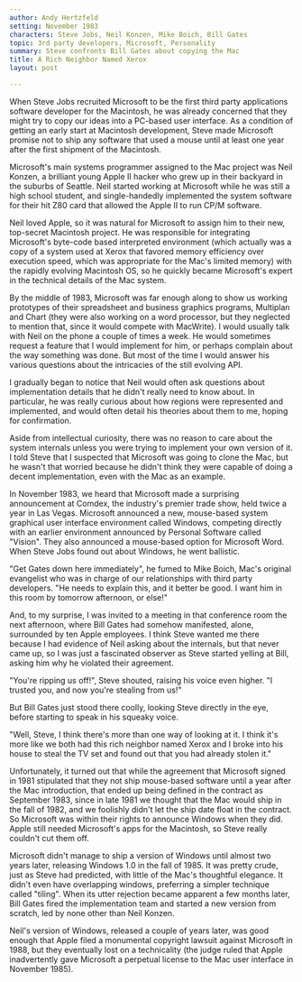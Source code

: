 ```yaml
---
author: Andy Hertzfeld
setting: November 1983
characters: Steve Jobs, Neil Konzen, Mike Boich, Bill Gates
topic: 3rd party developers, Microsoft, Personality
summary: Steve confronts Bill Gates about copying the Mac
title: A Rich Neighbor Named Xerox
layout: post

---
```


When Steve Jobs recruited Microsoft to be the first third party applications software developer for the Macintosh, he was already concerned that they might try to copy our ideas into a PC-based user interface. As a condition of getting an early start at Macintosh development, Steve made Microsoft promise not to ship any software that used a mouse until at least one year after the first shipment of the Macintosh.

  
  
  
  
Microsoft's main systems programmer assigned to the Mac project was Neil Konzen, a brilliant young Apple II hacker who grew up in their backyard in the suburbs of Seattle. Neil started working at Microsoft while he was still a high school student, and single-handedly implemented the system software for their hit Z80 card that allowed the Apple II to run CP/M software.   
  
  
Neil loved Apple, so it was natural for Microsoft to assign him to their new, top-secret Macintosh project. He was responsible for integrating Microsoft's byte-code based interpreted environment (which actually was a copy of a system used at Xerox that favored memory efficiency over execution speed, which was appropriate for the Mac's limited memory) with the rapidly evolving Macintosh OS, so he quickly became Microsoft's expert in the technical details of the Mac system.  
  
  
By the middle of 1983, Microsoft was far enough along to show us working prototypes of their spreadsheet and business graphics programs, Multiplan and Chart (they were also working on a word processor, but they neglected to mention that, since it would compete with MacWrite). I would usually talk with Neil on the phone a couple of times a week. He would sometimes request a feature that I would implement for him, or perhaps complain about the way something was done. But most of the time I would answer his various questions about the intricacies of the still evolving API.  
  
  
I gradually began to notice that Neil would often ask questions about implementation details that he didn't really need to know about. In particular, he was really curious about how regions were represented and implemented, and would often detail his theories about them to me, hoping for confirmation.  
  
  
Aside from intellectual curiosity, there was no reason to care about the system internals unless you were trying to implement your own version of it. I told Steve that I suspected that Microsoft was going to clone the Mac, but he wasn't that worried because he didn't think they were capable of doing a decent implementation, even with the Mac as an example.  
  
  
In November 1983, we heard that Microsoft made a surprising announcement at Comdex, the industry's premier trade show, held twice a year in Las Vegas. Microsoft announced a new, mouse-based system graphical user interface environment called Windows, competing directly with an earlier environment announced by Personal Software called "Vision". They also announced a mouse-based option for Microsoft Word. When Steve Jobs found out about Windows, he went ballistic.  
  
  
"Get Gates down here immediately", he fumed to Mike Boich, Mac's original evangelist who was in charge of our relationships with third party developers. "He needs to explain this, and it better be good. I want him in this room by tomorrow afternoon, or else!"  
  
  
And, to my surprise, I was invited to a meeting in that conference room the next afternoon, where Bill Gates had somehow manifested, alone, surrounded by ten Apple employees. I think Steve wanted me there because I had evidence of Neil asking about the internals, but that never came up, so I was just a fascinated observer as Steve started yelling at Bill, asking him why he violated their agreement.  
  
  
"You're ripping us off!", Steve shouted, raising his voice even higher. "I trusted you, and now you're stealing from us!"  
  
  
But Bill Gates just stood there coolly, looking Steve directly in the eye, before starting to speak in his squeaky voice.  
  
  
"Well, Steve, I think there's more than one way of looking at it. I think it's more like we both had this rich neighbor named Xerox and I broke into his house to steal the TV set and found out that you had already stolen it."  
  
  
Unfortunately, it turned out that while the agreement that Microsoft signed in 1981 stipulated that they not ship mouse-based software until a year after the Mac introduction, that ended up being defined in the contract as September 1983, since in late 1981 we thought that the Mac would ship in the fall of 1982, and we foolishly didn't let the ship date float in the contract. So Microsoft was within their rights to announce Windows when they did. Apple still needed Microsoft's apps for the Macintosh, so Steve really couldn't cut them off.  
  
  
Microsoft didn't manage to ship a version of Windows until almost two years later, releasing Windows 1.0 in the fall of 1985. It was pretty crude, just as Steve had predicted, with little of the Mac's thoughtful elegance. It didn't even have overlapping windows, preferring a simpler technique called "tiling". When its utter rejection became apparent a few months later, Bill Gates fired the implementation team and started a new version from scratch, led by none other than Neil Konzen.  
  
  
Neil's version of Windows, released a couple of years later, was good enough that Apple filed a monumental copyright lawsuit against Microsoft in 1988, but they eventually lost on a technicality (the judge ruled that Apple inadvertently gave Microsoft a perpetual license to the Mac user interface in November 1985). 
